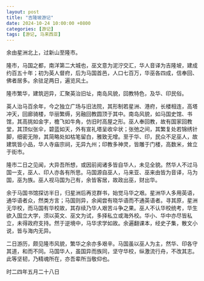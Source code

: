 ```yaml
---
layout: post
title: "吉隆坡游记"
date: 2024-10-24 10:00:00 +0800
categories: [游记]
tags: [游记, 马来西亚]
---
```



余由星洲北上，过新山至隆市。

隆市，马国之都，南洋第二大城也，巫文意为泥泞交汇，华人音译为吉隆坡，建成约百五十年；初为英人督府，后为马国首邑，人口七百万，华巫各四成，信奉回、佛者居多。余驻足两日，遍览风土。

隆市繁华，建筑迥异，汇聚英治旧址，南岛风貌，回教特色，及华、印民俗。

英人治马百余年，今之独立广场与旧法院，其形制若星洲、港府，长楼相连，高塔冲天，回廊骑楼，华丽繁缛，另融回教圆顶于其中。南岛风貌，如马国史馆、书馆，其高挑如金字，檐飞如牛角，仿旧时高屋之形。巫人奉回教，故有国家回教堂，其顶似张伞，碧蓝如天，外有宣礼塔呈收伞状；张弛之间，其繁复处若锦绣针脚，细密无隙，其简略处如枯笔留白，雅致无增。至于华、印，民众不足巫人，故建筑皆小品，华人寺庙宗祠，无异九州；印教多神灵，皆雕于门楼，高数米，耸立于街市。

隆市二日之见闻，大异吾所想，或因前阅诸多皆自华人，未见全貌。然华人不过马国一支，巫人、印人亦各有所思。马国源自巫人，马来亚、巫来由皆为音译，马为国，巫为族。巫人视马国为己有，余皆客居，故政出巫，财出华。

余于马国书馆探访半日，归星洲后再览群书，始觉马华之艰。星洲华人多用英语，通华语者众，然类方言；马国则异，余闻尝有晓华语而不通英语者。寻其原，星洲无华校，而马国有华校故，其存续乃华人艰苦斗争之果。巫人不认华校统考，华生欲入国立大学，须以英文、巫文为试，多择私立或海外校。华小、华中亦尽皆私立，未得政府支持。然于逆境中，马华求学如故。余遍翻课本，经史子集，散文小说，皆与海内无异。

二日游历，颇见隆市风貌，繁华之余亦多艰辛。马国虽以巫人为主，然华、印各守其道，和而不同。马国华人，虽国异而族同，坚守华校，纵激流行舟，不改其志。此等坚韧，乃精魂所在，亦吾辈所当敬仰也。

时二四年五月二十八日